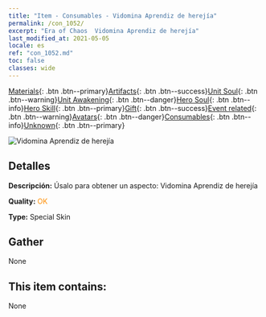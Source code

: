 ```yaml
---
title: "Item - Consumables - Vidomina Aprendiz de herejía"
permalink: /con_1052/
excerpt: "Era of Chaos  Vidomina Aprendiz de herejía"
last_modified_at: 2021-05-05
locale: es
ref: "con_1052.md"
toc: false
classes: wide
---
```

 [Materials](/ItemsES/){: .btn .btn--primary}[Artifacts](/ItemsES/Artifacts/){: .btn .btn--success}[Unit Soul](/ItemsES/UnitSoul/){: .btn .btn--warning}[Unit Awakening](/ItemsES/UnitAwakening/){: .btn .btn--danger}[Hero Soul](/ItemsES/HeroSoul/){: .btn .btn--info}[Hero Skill](/ItemsES/HeroSkill/){: .btn .btn--primary}[Gift](/ItemsES/Gift/){: .btn .btn--success}[Event related](/ItemsES/Events/){: .btn .btn--warning}[Avatars](/ItemsES/Avatars/){: .btn .btn--danger}[Consumables](/ItemsES/Consumables/){: .btn .btn--info}[Unknown](/ItemsES/Unknown/){: .btn .btn--primary}

 ![Vidomina Aprendiz de herejía](/images/h/h_Vidomina3.jpg)

## Detalles
 **Descripción:** Úsalo para obtener un aspecto: Vidomina Aprendiz de herejía

 **Quality:** <span style="color: #FF8C00">OK</span>

 **Type:** Special Skin

## Gather

  None

## This item contains:

  None

